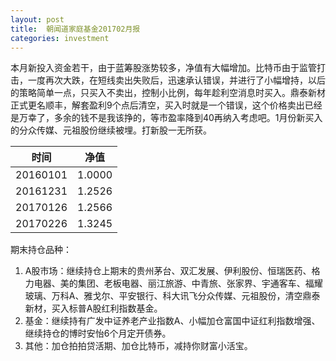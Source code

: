 ```yaml
---
layout: post
title:  朝闻道家庭基金201702月报
categories: investment
---
```

本月新投入资金若干，由于蓝筹股涨势较多，净值有大幅增加。比特币由于监管打击，一度再次大跌，在短线卖出失败后，迅速承认错误，并进行了小幅增持，以后的策略简单一点，只买入不卖出，控制小比例，每年趁利空消息时买入。鼎泰新材正式更名顺丰，解套盈利9个点后清空，买入时就是一个错误，这个价格卖出已经是万幸了，多余的钱不是我该挣的，等市盈率降到40再纳入考虑吧。1月份新买入的分众传媒、元祖股份继续被埋。打新股一无所获。

| 时间       | 净值     |
| -------- | ------ |
| 20160101 | 1.0000 |
| 20161231 | 1.2526 |
| 20170126 | 1.2566 |
| 20170226 | 1.3245 |
期末持仓品种：

1. A股市场：继续持仓上期末的贵州茅台、双汇发展、伊利股份、恒瑞医药、格力电器、美的集团、老板电器、丽江旅游、中青旅、张家界、宇通客车、福耀玻璃、万科A、雅戈尔、平安银行、科大讯飞分众传媒、元祖股份，清空鼎泰新材，买入标普A股红利指数基金。
2. 基金：继续持有广发中证养老产业指数A、小幅加仓富国中证红利指数增强、继续持仓的博时安怡6个月定开债券。
3. 其他：加仓拍拍贷活期、加仓比特币，减持你财富小活宝。



